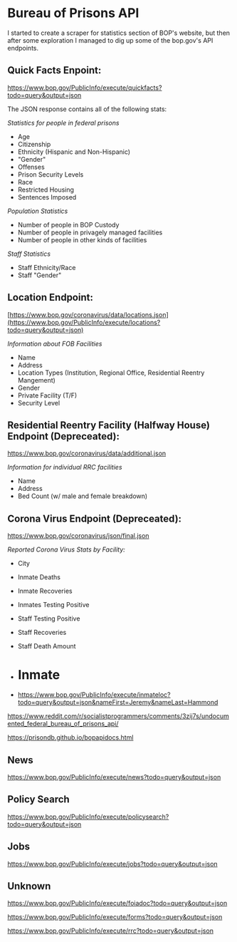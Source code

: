 # Bureau of Prisons API

I started to create a scraper for statistics section of BOP's website, but then after some exploration I managed to dig up some of the bop.gov's API endpoints.


Quick Facts Enpoint:
--------------------

https://www.bop.gov/PublicInfo/execute/quickfacts?todo=query&output=json

The JSON response contains all of the following stats:

*Statistics for people in federal prisons*
+ Age
+ Citizenship
+ Ethnicity (Hispanic and Non-Hispanic)
+ "Gender"
+ Offenses
+ Prison Security Levels
+ Race
+ Restricted Housing
+ Sentences Imposed

*Population Statistics*
+ Number of people in BOP Custody
+ Number of people in privagely managed facilities
+ Number of people in other kinds of facilities

*Staff Statistics*
+ Staff Ethnicity/Race
+ Staff "Gender"


Location Endpoint:
------------------
[https://www.bop.gov/coronavirus/data/locations.json](https://www.bop.gov/PublicInfo/execute/locations?todo=query&output=json)

*Information about FOB Facilities*
+ Name
+ Address
+ Location Types (Institution, Regional Office, Residential Reentry Mangement)
+ Gender
+ Private Facility (T/F)
+ Security Level


Residential Reentry Facility (Halfway House) Endpoint (Depreceated):
------------------------------------------------------
https://www.bop.gov/coronavirus/data/additional.json

*Information for individual RRC facilities*
+ Name
+ Address
+ Bed Count (w/ male and female breakdown)


Corona Virus Endpoint (Depreceated):
----------------------
https://www.bop.gov/coronavirus/json/final.json

*Reported Corona Virus Stats by Facility:*
+ City
+ Inmate Deaths
+ Inmate Recoveries
+ Inmates Testing Positive
+ Staff Testing Positive
+ Staff Recoveries
+ Staff Death Amount

+ # Inmate
+ https://www.bop.gov/PublicInfo/execute/inmateloc?todo=query&output=json&nameFirst=Jeremy&nameLast=Hammond




https://www.reddit.com/r/socialistprogrammers/comments/3zij7s/undocumented_federal_bureau_of_prisons_api/


https://prisondb.github.io/bopapidocs.html


## News

https://www.bop.gov/PublicInfo/execute/news?todo=query&output=json

## Policy Search

https://www.bop.gov/PublicInfo/execute/policysearch?todo=query&output=json

## Jobs
https://www.bop.gov/PublicInfo/execute/jobs?todo=query&output=json

## Unknown

https://www.bop.gov/PublicInfo/execute/foiadoc?todo=query&output=json

https://www.bop.gov/PublicInfo/execute/forms?todo=query&output=json

https://www.bop.gov/PublicInfo/execute/rrc?todo=query&output=json
